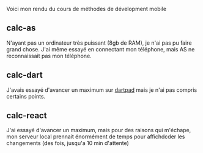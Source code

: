 Voici mon rendu du cours de méthodes de dévelopment mobile

## calc-as 
N'ayant pas un ordinateur très puissant (8gb de RAM), je n'ai pas pu faire grand chose. J'ai même essayé en connectant mon téléphone, mais AS ne reconnaissait pas mon téléphone.

## calc-dart 

J'avais essayé d'avancer un maximum sur [dartpad](dartpad.dev) mais je n'ai pas compris certains points.

## calc-react
J'ai essayé d'avancer un maximum, mais pour des raisons qui m'échape, mon serveur local prennait énormément de temps pour affichdcder les changements (des fois, jusqu'a 10 min d'attente)